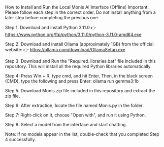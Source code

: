 How to Install and Run the Local Monis AI Interface (Offline)
Important: Please follow each step in the correct order. Do not install anything from a later step before completing the previous one.

Step 1: Download and install Python 3.11.0
👉 https://www.python.org/ftp/python/3.11.0/python-3.11.0-amd64.exe

Step 2: Download and install Ollama (approximately 1GB) from the official website:
👉 https://ollama.com/download/OllamaSetup.exe

Step 3: Download and Run the "Required_libraries.bat" file included in this repository. This will install all the required Python libraries automatically.

Step 4: Press Win + R, type cmd, and hit Enter,
Then, in the black screen (CMD), type the following and press Enter:
ollama run gemma3:1b

Step 5: Download Monis.zip file included in this repository and extract the zip file.

Step 6: After extraction, locate the file named Monis.py in the folder.

Step 7: Right-click on it, choose "Open with", and run it using Python.

Step 8: Select a model from the interface and start chatting.

Note:
If no models appear in the list, double-check that you completed Step 4 successfully.
